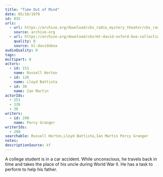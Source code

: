 ```yaml
---
title: "Time Out of Mind"
date: 05/18/1978
id: 835
urls: 
  - url: https://archive.org/download/cbs_radio_mystery_theater/cbs_radio_mystery_theater-0801-0850.zip/cbs_radio_mystery_theater-0801-0850%2Fcbsrmt_0835_time_out_of_mind.mp3
    source: archive-org
  - url: https://archive.org/download/cbsrmt-david-oxford-boa-collection/CBSRMT-780518-0835-Time-out-of-Mind-(128-48)_WBBM-JE-{BoA}.mp3
    quality: 0
    source: kl-davidoboa
audioQuality: 0
tags: 
multipart: 0
actors:  
  - id: 151
    name: Russell Horton  
  - id: 126
    name: Lloyd Battista  
  - id: 38
    name: Ian Martin
actorIds:  
  - 151  
  - 126  
  - 38
writers:  
  - id: 290
    name: Percy Granger
writerIds:  
  - 290
searchable: Russell Horton,Lloyd Battista,Ian Martin Percy Granger
notes: 
descriptionSource: kf
---
```

A college student is in a car accident. While unconscious, he travels back in time and takes the place of his uncle during World War II. He has a task to perform to help his father.